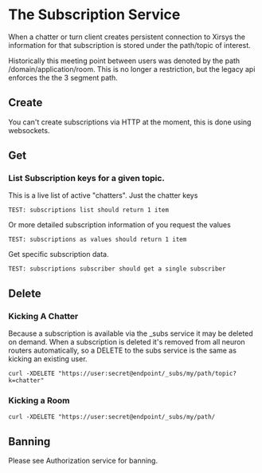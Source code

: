# The Subscription Service

When a chatter or turn client creates persistent connection to Xirsys the information for that subscription is stored under the path/topic of interest.

Historically this meeting point between users was denoted by the path /domain/application/room. This is no longer a restriction, but the legacy api enforces the the 3 segment path.

## Create

You can't create subscriptions via HTTP at the moment, this is done using websockets.

## Get

### List Subscription keys for a given topic.

This is a live list of active "chatters". Just the chatter keys

```
TEST: subscriptions list should return 1 item
```

Or more detailed subscription information of you request the values

```
TEST: subscriptions as values should return 1 item
```

Get specific subscription data.

```
TEST: subscriptions subscriber should get a single subscriber
```

## Delete

### Kicking A Chatter

Because a subscription is available via the \_subs service it may be deleted on demand. When a subscription is deleted it's removed from all neuron routers automatically, so a DELETE to the subs service is the same as kicking an existing user.

```
curl -XDELETE "https://user:secret@endpoint/_subs/my/path/topic?k=chatter"
```

### Kicking a Room

```
curl -XDELETE "https://user:secret@endpoint/_subs/my/path/
```

## Banning

Please see Authorization service for banning.

